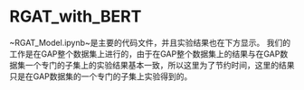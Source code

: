 # RGAT_with_BERT
~RGAT_Model.ipynb~是主要的代码文件，并且实验结果也在下方显示。
我们的工作是在GAP整个数据集上进行的，由于在GAP整个数据集上的结果与在GAP数据集一个专门的子集上的实验结果基本一致，所以这里为了节约时间，这里的结果只是在GAP数据集的一个专门的子集上实验得到的。
